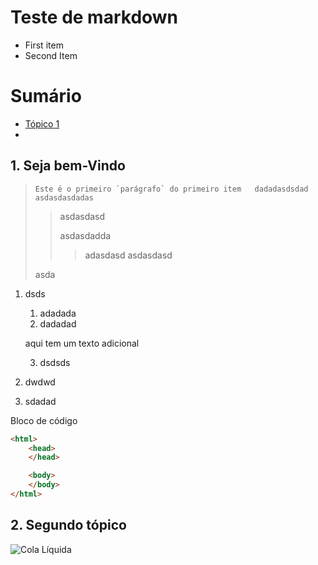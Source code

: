 # Teste de markdown

- First item
- Second Item

# Sumário

- [Tópico 1](#1-seja-bem-vindo)
- 

## 1. Seja bem-Vindo

> ``Este é o primeiro `parágrafo` do primeiro item  
dadadasdsdad   
asdasdasdadas``
> 
>> asdasdasd
>>
>> asdasdadda
>>
>>> adasdasd
>>> asdasdasd
>
> asda

1. dsds
   1. adadada
   2. dadadad

    aqui tem um texto adicional

   3. dsdsds
1. dwdwd
2. sdadad

Bloco de código
```html
<html>
    <head>
    </head>

    <body>
    </body>
</html>
```

## 2. Segundo tópico

![Cola Líquida](../../../Imagens/Capturas%20de%20tela/COLA-BASTAO.png)

